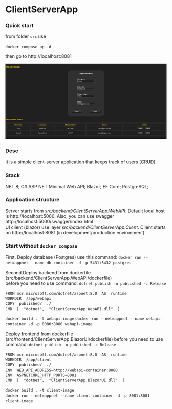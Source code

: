 # ClientServerApp  
### Quick start
from folder `src` use 

`docker compose up -d` 

then go to http://localhost:8081  
  
![Screenshot](screenshots/client.png)
  
### Desc
It is a simple  client-server  application  that  keeps  track of users (CRUD).
### Stack
NET 8; C# ASP NET Minimal Web API; Blazor; EF Core; PostgreSQL;
### Application structure
Server starts from _src/backend/ClientServerApp.WebAPI_. Default local host is http://localhost:5000. Also, you can use swagger http://localhost:5000/swagger/index.html  
UI client (blazor) use layer _src/backend/ClientServerApp.Client_. Client starts on http://localhost:8081 (in development/production environment)  
### Start without `docker compose`
First. Deploy database (Postgres)
use this command:
`docker run --net=appnet --name db-container -d -p 5431:5432 postgres`    

Second.Deploy backend from dockerfile 
(src/backend/ClientServerApp.WebAPI/dockerfile)  
before you need to use command:
`dotnet publish -o published -c Release`  
```docker
FROM mcr.microsoft.com/dotnet/aspnet:8.0  AS  runtime
WORKDIR  /app/webapi
COPY  published/  ./
CMD  [  "dotnet",  "ClientServerApp.WebAPI.dll"  ]
```  
`docker build . -t webapi-image`
`docker run --net=appnet --name webapi-container -d -p 8080:8080 webapi-image`

Deploy frontend from dockerfile
(src/frontend/ClientServerApp.BlazorUI/dockerfile)
before you need to use command:
`dotnet publish -o published -c Release`  
```docker
FROM mcr.microsoft.com/dotnet/aspnet:8.0  AS  runtime
WORKDIR  /app/client
COPY  published/  ./
ENV  WEB_API_ADDRESS=http://webapi-container:8080
ENV  ASPNETCORE_HTTP_PORTS=8081
CMD  [  "dotnet",  "ClientServerApp.BlazorUI.dll"  ]
```
`docker build . -t client-image`  
`docker run --net=appnet --name client-container -d -p 8081:8081 client-image`

